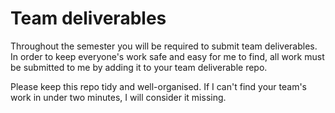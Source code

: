 # Team deliverables
Throughout the semester you will be required to submit team deliverables. In order to keep everyone's work safe and easy for me to find, all work must be submitted to me by adding it to your team deliverable repo.

Please keep this repo tidy and well-organised. If I can't find your team's work in under two minutes, I will consider it missing.
